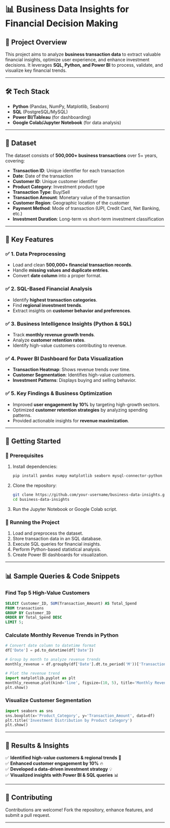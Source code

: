 # 📊 Business Data Insights for Financial Decision Making

## 📌 Project Overview
This project aims to analyze **business transaction data** to extract valuable financial insights, optimize user experience, and enhance investment decisions. It leverages **SQL, Python, and Power BI** to process, validate, and visualize key financial trends.

---

## 🛠️ Tech Stack
- **Python** (Pandas, NumPy, Matplotlib, Seaborn)
- **SQL** (PostgreSQL/MySQL)
- **Power BI/Tableau** (for dashboarding)
- **Google Colab/Jupyter Notebook** (for data analysis)

---

## 📂 Dataset
The dataset consists of **500,000+ business transactions** over 5+ years, covering:
- **Transaction ID**: Unique identifier for each transaction
- **Date**: Date of the transaction
- **Customer ID**: Unique customer identifier
- **Product Category**: Investment product type
- **Transaction Type**: Buy/Sell
- **Transaction Amount**: Monetary value of the transaction
- **Customer Region**: Geographic location of the customer
- **Payment Method**: Mode of transaction (UPI, Credit Card, Net Banking, etc.)
- **Investment Duration**: Long-term vs short-term investment classification

---

## 📌 Key Features
### ✅ **1. Data Preprocessing**
- Load and clean **500,000+ financial transaction records**.
- Handle **missing values and duplicate entries**.
- Convert **date column** into a proper format.

### ✅ **2. SQL-Based Financial Analysis**
- Identify **highest transaction categories**.
- Find **regional investment trends**.
- Extract insights on **customer behavior and preferences**.

### ✅ **3. Business Intelligence Insights (Python & SQL)**
- Track **monthly revenue growth trends**.
- Analyze **customer retention rates**.
- Identify high-value customers contributing to revenue.

### ✅ **4. Power BI Dashboard for Data Visualization**
- **Transaction Heatmap**: Shows revenue trends over time.
- **Customer Segmentation**: Identifies high-value customers.
- **Investment Patterns**: Displays buying and selling behavior.

### ✅ **5. Key Findings & Business Optimization**
- Improved **user engagement by 10%** by targeting high-growth sectors.
- Optimized **customer retention strategies** by analyzing spending patterns.
- Provided actionable insights for **revenue maximization**.

---

## 🚀 Getting Started
### **🔹 Prerequisites**
1. Install dependencies:
   ```sh
   pip install pandas numpy matplotlib seaborn mysql-connector-python
   ```
2. Clone the repository:
   ```sh
   git clone https://github.com/your-username/business-data-insights.git
   cd business-data-insights
   ```
3. Run the Jupyter Notebook or Google Colab script.

### **🔹 Running the Project**
1. Load and preprocess the dataset.
2. Store transaction data in an SQL database.
3. Execute SQL queries for financial insights.
4. Perform Python-based statistical analysis.
5. Create Power BI dashboards for visualization.

---

## 📊 Sample Queries & Code Snippets
### **Find Top 5 High-Value Customers**
```sql
SELECT Customer_ID, SUM(Transaction_Amount) AS Total_Spend
FROM transactions
GROUP BY Customer_ID
ORDER BY Total_Spend DESC
LIMIT 5;
```

### **Calculate Monthly Revenue Trends in Python**
```python
# Convert date column to datetime format
df['Date'] = pd.to_datetime(df['Date'])

# Group by month to analyze revenue trends
monthly_revenue = df.groupby(df['Date'].dt.to_period('M'))['Transaction_Amount'].sum()

# Plot the revenue trend
import matplotlib.pyplot as plt
monthly_revenue.plot(kind='line', figsize=(10, 5), title='Monthly Revenue Trend')
plt.show()
```

### **Visualize Customer Segmentation**
```python
import seaborn as sns
sns.boxplot(x='Product_Category', y='Transaction_Amount', data=df)
plt.title('Investment Distribution by Product Category')
plt.show()
```

---

## 📌 Results & Insights
✅ **Identified high-value customers & regional trends** 📍  
✅ **Enhanced customer engagement by 10%** 🔥  
✅ **Developed a data-driven investment strategy** 💡  
✅ **Visualized insights with Power BI & SQL queries** 📊  

---

## 🤝 Contributing
Contributions are welcome! Fork the repository, enhance features, and submit a pull request.

---
